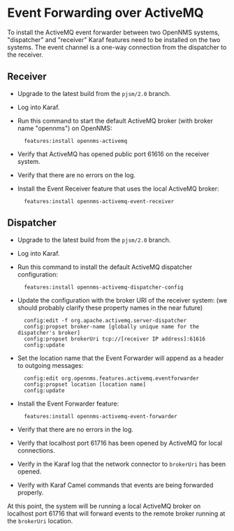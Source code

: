 # Event Forwarding over ActiveMQ

To install the ActiveMQ event forwarder between two OpenNMS systems, "dispatcher" and "receiver" Karaf features need to be installed on the two systems. The event channel is a one-way connection from the dispatcher to the receiver.

## Receiver

- Upgrade to the latest build from the `pjsm/2.0` branch.
- Log into Karaf.
- Run this command to start the default ActiveMQ broker (with broker name "opennms") on OpenNMS:

        features:install opennms-activemq

- Verify that ActiveMQ has opened public port 61616 on the receiver system.
- Verify that there are no errors on the log.
- Install the Event Receiver feature that uses the local ActiveMQ broker:

        features:install opennms-activemq-event-receiver

## Dispatcher

- Upgrade to the latest build from the `pjsm/2.0` branch.
- Log into Karaf.
- Run this command to install the default ActiveMQ dispatcher configuration:

        features:install opennms-activemq-dispatcher-config

- Update the configuration with the broker URI of the receiver system: (we should probably clarify these property names in the near future)

        config:edit -f org.apache.activemq.server-dispatcher
        config:propset broker-name [globally unique name for the dispatcher's broker]
        config:propset brokerUri tcp://[receiver IP address]:61616
        config:update

- Set the location name that the Event Forwarder will append as a header to outgoing messages:

        config:edit org.opennms.features.activemq.eventforwarder
        config:propset location [location name]
        config:update

- Install the Event Forwarder feature:

        features:install opennms-activemq-event-forwarder

- Verify that there are no errors in the log.
- Verify that localhost port 61716 has been opened by ActiveMQ for local connections.
- Verify in the Karaf log that the network connector to `brokerUri` has been opened.
- Verify with Karaf Camel commands that events are being forwarded properly.

At this point, the system will be running a local ActiveMQ broker on localhost port 61716 that will forward events to the remote broker running at the `brokerUri` location.
